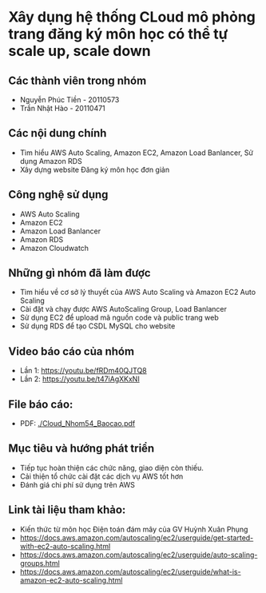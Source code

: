 # Xây dụng hệ thống CLoud mô phỏng trang đăng ký môn học có thể tự scale up, scale down

## Các thành viên trong nhóm
* Nguyễn Phúc Tiền - 20110573
* Trần Nhật Hào - 20110471

## Các nội dung chính
* Tìm hiểu AWS Auto Scaling, Amazon EC2, Amazon Load Banlancer, Sử dụng Amazon RDS
* Xây dựng website Đăng ký môn học đơn giản

## Công nghệ sử dụng
* AWS Auto Scaling
* Amazon EC2
* Amazon Load Banlancer
* Amazon RDS
* Amazon Cloudwatch

## Những gì nhóm đã làm được
* Tìm hiểu về cơ sở lý thuyết của AWS Auto Scaling và Amazon EC2 Auto Scaling
* Cài đặt và chạy được AWS AutoScaling Group, Load Banlancer
* Sử dụng EC2 để upload mã nguồn code và public trang web
* Sử dụng RDS để tạo CSDL MySQL cho website

## Video báo cáo của nhóm
* Lần 1: https://youtu.be/fRDm40QJTQ8
* Lần 2: https://youtu.be/t47iAgXKxNI

## File báo cáo: 
* PDF: [./Cloud_Nhom54_Baocao.pdf](https://github.com/nguyenphuctien4865/Cloud-Computing/blob/c92694561531466763ce1633a636471b9122c0cc/Cloud_Nhom54_Baocao.pdf)

## Mục tiêu và hướng phát triển 
* Tiếp tục hoàn thiện các chức năng, giao diện còn thiếu. 
* Cải thiện tổ chức cài đặt các dịch vụ AWS tốt hơn
* Đánh giá chi phí sử dụng trên AWS

## Link tài liệu tham khảo: 
* Kiến thức từ môn học Điện toán đám mây của GV Huỳnh Xuân Phụng
* https://docs.aws.amazon.com/autoscaling/ec2/userguide/get-started-with-ec2-auto-scaling.html
* https://docs.aws.amazon.com/autoscaling/ec2/userguide/auto-scaling-groups.html
* https://docs.aws.amazon.com/autoscaling/ec2/userguide/what-is-amazon-ec2-auto-scaling.html
